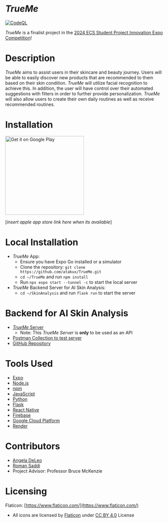 # *TrueMe*

[![CodeQL](https://github.com/atakux/TrueMe/actions/workflows/github-code-scanning/codeql/badge.svg?branch=main)](https://github.com/atakux/TrueMe/actions/workflows/github-code-scanning/codeql)

*TrueMe* is a finalist project in the [2024 ECS Student Project Innovation Expo Competition](https://www.fullerton.edu/ecs/innovation-expo/)!

# Description
*TrueMe* aims to assist users in their skincare and beauty journey. Users will be able to easily discover new products that are recommended to them based on their skin condition. *TrueMe* will utilize facial recognition to achieve this. In addition, the user will have control over their automated suggestions with filters in order to further provide personalization. *TrueMe* will also allow users to create their own daily routines as well as receive recommended routines.

# Installation
<a href="https://play.google.com/store/apps/details?id=com.trueme"><img alt="Get it on Google Play" src="https://play.google.com/intl/en_us/badges/static/images/badges/en_badge_web_generic.png" width="250"/></a>

[*insert apple app store link here when its available*]

# Local Installation
- *TrueMe* App:
    - Ensure you have Expo Go installed or a simulator
    - Clone the repository: `git clone https://github.com/atakux/TrueMe.git`
    - `cd ~/TrueMe` and run `npm install`
    - Run `npx expo start --tunnel -c` to start the local server
- *TrueMe* Backend Server for AI Skin Analysis:
    - `cd ~/SkinAnalysis` and run `flask run` to start the server

# Backend for AI Skin Analysis
- [*TrueMe* Server](https://trueme-python-server.onrender.com/predict)
    - Note: This *TrueMe Server* is **only** to be used as an API
- [Postman Collection to test server](https://the-horsemen.postman.co/workspace/My-Workspace~bfca65e6-75c0-4ac0-b44e-f55ea06eec3e/collection/33597264-c83981eb-b335-4176-acae-c66a72272775?action=share&creator=33597264)
- [GitHub Repository](https://github.com/atakux/TrueMe-Python-Server)

# Tools Used
- [Expo](https://expo.dev/)
- [Node.js](https://nodejs.org/en/)
- [npm](https://www.npmjs.com/)
- [JavaScript](https://developer.mozilla.org/en-US/docs/Web/JavaScript)
- [Python](https://www.python.org/)
- [Flask](https://flask.palletsprojects.com/)
- [React Native](https://reactnative.dev/)
- [Firebase](https://firebase.google.com/)
- [Google Cloud Platform](https://cloud.google.com/)
- [Render](https://render.com/)

# Contributors
- [Angela DeLeo](https://github.com/atakux) 
- [Roman Saddi](https://github.com/RomanSaddiJr) 
- Project Advisor: Professor Bruce McKenzie


# Licensing
Flaticon: [https://www.flaticon.com/](https://www.flaticon.com/)
- All icons are licensed by [Flaticon](https://www.flaticon.com/) under [CC BY 4.0](https://creativecommons.org/licenses/by/4.0/) License

